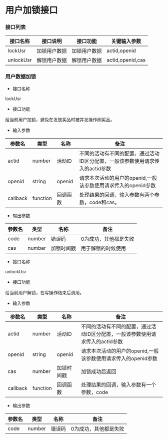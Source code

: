 # 用户加锁接口

### 接口列表

| 接口名称 | 接口说明 | 接口功能 | 关键输入参数 |
| - | - | - | - | 
| lockUsr | 加锁用户数据 | 加锁用户数据 | actid,openid |
| unlockUsr | 解锁用户数据 | 解锁用户数据 | actid,openid,cas |

### 用户数据加锁

- 接口名称

lockUsr

- 接口功能

给当前用户加锁，避免在发放奖品时被并发操作刷奖品。

- 输入参数

| 参数名 | 类型 | 名称 | 备注 |
| - | - | - | - | 
| actid | number | 活动ID | 不同的活动有不同的配置，通过活动ID区分配置，一般该参数使用请求传入的actid参数 |
| openid | string | openid | 请求本次活动的用户的openid,一般该参数使用请求传入的openid参数 |
| callback | function | 回调函数 | 处理结果的回调，输入参数有两个参数，code和cas。 |

- 输出参数

| 参数名 | 类型 | 名称 | 备注 |
| - | - | - | - | 
| code | number | 错误码 | 0为成功，其他都是失败 |
| cas | number | 加锁时间戳 | 用于解锁的时候使用 |


- 接口名称

unlockUsr

- 接口功能

给当前用户解锁，在写操作结束后调用。

- 输入参数

| 参数名 | 类型 | 名称 | 备注 |
| - | - | - | - | 
| actid | number | 活动ID | 不同的活动有不同的配置，通过活动ID区分配置，一般该参数使用请求传入的actid参数 |
| openid | string | openid | 请求本次活动的用户的openid,一般该参数使用请求传入的openid参数 |
| cas | number | 加锁时间戳 | 加锁成功后返回 |
| callback | function | 回调函数 | 处理结果的回调，输入参数有一个参数，code |

- 输出参数

| 参数名 | 类型 | 名称 | 备注 |
| - | - | - | - | 
| code | number | 错误码 | 0为成功，其他都是失败 |

